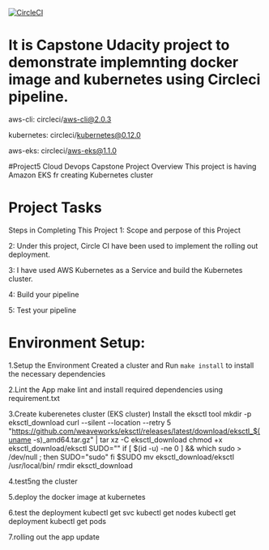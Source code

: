 [![CircleCI](https://circleci.com/gh/Rajeevk1391/RajeevCapstone/tree/main.svg?style=svg)](https://circleci.com/gh/Rajeevk1391/RajeevCapstone/tree/main)

# It is Capstone Udacity project to demonstrate implemnting docker image and kubernetes using Circleci pipeline.

  aws-cli: circleci/aws-cli@2.0.3
  
  kubernetes: circleci/kubernetes@0.12.0
  
  aws-eks: circleci/aws-eks@1.1.0
  
  
 #Project5 Cloud Devops Capstone Project Overview
  This project is having Amazon EKS fr creating  Kubernetes cluster
 
# Project  Tasks
Steps in Completing This Project
 1: Scope and perpose of this Project
 
 2: Under this project, Circle CI have been used to implement the rolling out  deployment.
 
 3: I have used AWS Kubernetes as a Service and build the Kubernetes cluster.
 
 4: Build your pipeline
 
 5: Test your pipeline

# Environment Setup:
1.Setup the Environment
 Created a cluster and Run `make install` to install the necessary dependencies
 
2.Lint the App make lint and install required dependencies using requirement.txt

3.Create kuberenetes cluster (EKS cluster)
 Install the eksctl tool
   mkdir -p eksctl_download
   curl --silent --location --retry 5 "https://github.com/weaveworks/eksctl/releases/latest/download/eksctl_$(uname -s)_amd64.tar.gz" | tar xz -C eksctl_download
   chmod +x eksctl_download/eksctl
   SUDO=""
   if [ $(id -u) -ne 0 ] && which sudo > /dev/null ; then
   SUDO="sudo"
   fi
   $SUDO mv eksctl_download/eksctl /usr/local/bin/
   rmdir eksctl_download

4.test5ng the cluster
  
5.deploy the docker image at kubernetes

6.test the deployment
     kubectl get svc
     kubectl get nodes
     kubectl get deployment
     kubectl get pods
     
7.rolling out the app update 

